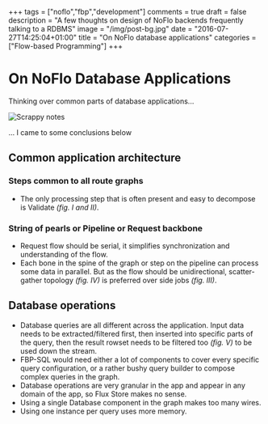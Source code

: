 +++
tags = ["noflo","fbp","development"]
comments = true
draft = false
description = "A few thoughts on design of NoFlo backends frequently talking to a RDBMS"
image = "/img/post-bg.jpg"
date = "2016-07-27T14:25:04+01:00"
title = "On NoFlo database applications"
categories = ["Flow-based Programming"]
+++

# On NoFlo Database Applications

Thinking over common parts of database applications...

![Scrappy notes](/img/post/on_noflo_db_apps.jpg)

… I came to some conclusions below

## Common application architecture

### Steps common to all route graphs

* The only processing step that is often present and easy to decompose is Validate *(fig. I and II)*.

### String of pearls or Pipeline or Request backbone

* Request flow should be serial, it simplifies synchronization and understanding of the flow.
* Each bone in the spine of the graph or step on the pipeline can process some data in parallel. But as the flow should be unidirectional, scatter-gather topology *(fig. IV)* is preferred over side jobs *(fig. III)*.

## Database operations

* Database queries are all different across the application. Input data needs to be extracted/filtered first, then inserted into specific parts of the query, then the result rowset needs to be filtered too *(fig. V)* to be used down the stream.
* FBP-SQL would need either a lot of components to cover every specific query configuration, or a rather bushy query builder to compose complex queries in the graph.
* Database operations are very granular in the app and appear in any domain of the app, so Flux Store makes no sense.
* Using a single Database component in the graph makes too many wires.
* Using one instance per query uses more memory.
